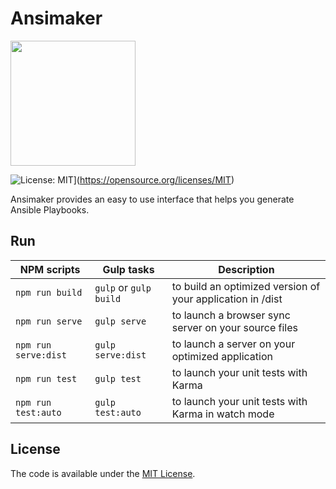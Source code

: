 # Ansimaker

<img width="200" src="https://github.com/ansimaker/ansimaker/blob/master/assets/worker.png"/>


![License: MIT](https://img.shields.io/badge/License-MIT-yellow.svg)](https://opensource.org/licenses/MIT)

Ansimaker provides an easy to use interface that helps you generate Ansible Playbooks.

Run
------

|NPM scripts  | Gulp tasks | Description
------------- | ------------ | ----------
`npm run build`  | `gulp` or `gulp build` | to build an optimized version of your application in /dist
`npm run serve`  | `gulp serve` | to launch a browser sync server on your source files
`npm run serve:dist`  | `gulp serve:dist` |  to launch a server on your optimized application
 `npm run test`  |  `gulp test` | to launch your unit tests with Karma
`npm run test:auto` | `gulp test:auto` |  to launch your unit tests with Karma in watch mode

License
-------
The code is available under the [MIT License](LICENSE.md).
